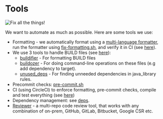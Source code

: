 # Tools

![Fix all the things!](https://www.memecreator.org/static/images/memes/4810307.jpg)

We want to automate as much as possible. Here are some tools we use:
* Formatting - we automatically format using a [multi-language formatter](https://github.com/google/startup-os/tree/master/tools/formatter), run the formatter using [fix-formatting.sh](fix_formatting.sh),
and verify it in CI (see [here](https://github.com/google/startup-os/blob/fedbc14b6e39f12721994651cd152b410004fa9b/.circleci/config.yml#L37)). 
* We use 3 tools to handle BUILD files (see [here](tools/buildtools_wrappers)):
  * [buildifier](https://github.com/bazelbuild/buildtools/blob/master/buildifier/README.md) - For formatting BUILD files
  * [buildozer](https://github.com/bazelbuild/buildtools/blob/master/buildozer/README.md) - For doing command-line operations on these files (e.g add dependency to target).
  * [unused_deps](https://github.com/bazelbuild/buildtools/tree/master/unused_deps) - For finding unneeded dependencies in java_library rules.
* Precommit checks: [pre-commit.sh](pre-commit.sh)
* CI (using CircleCI) to enforce formatting, pre-commit checks, compile and test everything (see [here](https://github.com/google/startup-os/tree/master/.circleci))
* Dependency management: see [deps](deps).
* [Reviewer](reviewer) - a multi-repo code review tool, that works with any combination of on-prem, GitHub, GitLab, Bitbucket, Google CSR etc.
